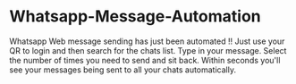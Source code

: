# Whatsapp-Message-Automation
Whatsapp Web message sending has just been automated !! Just use your QR to login and then search for the chats list. Type in your message. Select the number of times you need to send and sit back. Within seconds you'll see your messages being sent to all your chats automatically. 
